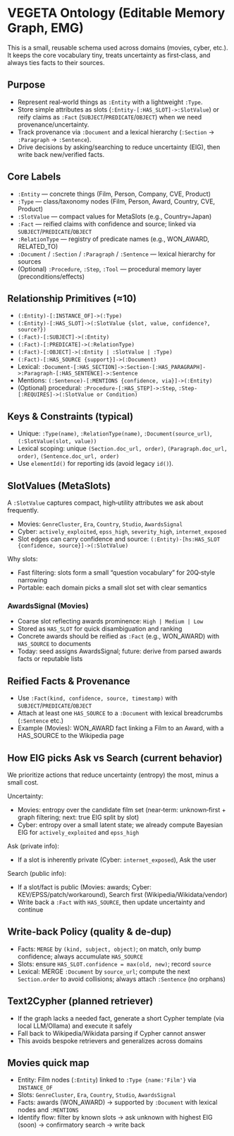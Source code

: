 # VEGETA Ontology (Editable Memory Graph, EMG)

This is a small, reusable schema used across domains (movies, cyber, etc.). It keeps the core vocabulary tiny, treats uncertainty as first‑class, and always ties facts to their sources.

## Purpose
- Represent real‑world things as `:Entity` with a lightweight `:Type`.
- Store simple attributes as slots (`:Entity-[:HAS_SLOT]->:SlotValue`) or reify claims as `:Fact` (`SUBJECT`/`PREDICATE`/`OBJECT`) when we need provenance/uncertainty.
- Track provenance via `:Document` and a lexical hierarchy (`:Section` → `:Paragraph` → `:Sentence`).
- Drive decisions by asking/searching to reduce uncertainty (EIG), then write back new/verified facts.

## Core Labels
- `:Entity` — concrete things (Film, Person, Company, CVE, Product)
- `:Type` — class/taxonomy nodes (Film, Person, Award, Country, CVE, Product)
- `:SlotValue` — compact values for MetaSlots (e.g., Country=Japan)
- `:Fact` — reified claims with confidence and source; linked via `SUBJECT`/`PREDICATE`/`OBJECT`
- `:RelationType` — registry of predicate names (e.g., WON_AWARD, RELATED_TO)
- `:Document` / `:Section` / `:Paragraph` / `:Sentence` — lexical hierarchy for sources
- (Optional) `:Procedure`, `:Step`, `:Tool` — procedural memory layer (preconditions/effects)

## Relationship Primitives (≈10)
- `(:Entity)-[:INSTANCE_OF]->(:Type)`
- `(:Entity)-[:HAS_SLOT]->(:SlotValue {slot, value, confidence?, source?})`
- `(:Fact)-[:SUBJECT]->(:Entity)`
- `(:Fact)-[:PREDICATE]->(:RelationType)`
- `(:Fact)-[:OBJECT]->(:Entity | :SlotValue | :Type)`
- `(:Fact)-[:HAS_SOURCE {support}]->(:Document)`
- Lexical: `:Document-[:HAS_SECTION]->:Section-[:HAS_PARAGRAPH]->:Paragraph-[:HAS_SENTENCE]->:Sentence`
- Mentions: `(:Sentence)-[:MENTIONS {confidence, via}]->(:Entity)`
- (Optional) procedural: `:Procedure-[:HAS_STEP]->:Step`, `:Step-[:REQUIRES]->(:SlotValue or Condition)`

## Keys & Constraints (typical)
- Unique: `:Type(name)`, `:RelationType(name)`, `:Document(source_url)`, `(:SlotValue(slot, value))`
- Lexical scoping: unique `(Section.doc_url, order)`, `(Paragraph.doc_url, order)`, `(Sentence.doc_url, order)`
- Use `elementId()` for reporting ids (avoid legacy `id()`).

## SlotValues (MetaSlots)
A `:SlotValue` captures compact, high‑utility attributes we ask about frequently.

- Movies: `GenreCluster`, `Era`, `Country`, `Studio`, `AwardsSignal`
- Cyber: `actively_exploited`, `epss_high`, `severity_high`, `internet_exposed`
- Slot edges can carry confidence and source: `(:Entity)-[hs:HAS_SLOT {confidence, source}]->(:SlotValue)`

Why slots:
- Fast filtering: slots form a small “question vocabulary” for 20Q‑style narrowing
- Portable: each domain picks a small slot set with clear semantics

### AwardsSignal (Movies)
- Coarse slot reflecting awards prominence: `High | Medium | Low`
- Stored as `HAS_SLOT` for quick disambiguation and ranking
- Concrete awards should be reified as `:Fact` (e.g., WON_AWARD) with `HAS_SOURCE` to documents
- Today: seed assigns AwardsSignal; future: derive from parsed awards facts or reputable lists

## Reified Facts & Provenance
- Use `:Fact(kind, confidence, source, timestamp)` with `SUBJECT`/`PREDICATE`/`OBJECT`
- Attach at least one `HAS_SOURCE` to a `:Document` with lexical breadcrumbs (`:Sentence` etc.)
- Example (Movies): WON_AWARD fact linking a Film to an Award, with a HAS_SOURCE to the Wikipedia page

## How EIG picks Ask vs Search (current behavior)
We prioritize actions that reduce uncertainty (entropy) the most, minus a small cost.

Uncertainty:
- Movies: entropy over the candidate film set (near‑term: unknown‑first + graph filtering; next: true EIG split by slot)
- Cyber: entropy over a small latent state; we already compute Bayesian EIG for `actively_exploited` and `epss_high`

Ask (private info):
- If a slot is inherently private (Cyber: `internet_exposed`), Ask the user

Search (public info):
- If a slot/fact is public (Movies: awards; Cyber: KEV/EPSS/patch/workaround), Search first (Wikipedia/Wikidata/vendor)
- Write back a `:Fact` with `HAS_SOURCE`, then update uncertainty and continue

## Write‑back Policy (quality & de‑dup)
- Facts: `MERGE` by `(kind, subject, object)`; on match, only bump confidence; always accumulate `HAS_SOURCE`
- Slots: ensure `HAS_SLOT.confidence = max(old, new)`; record `source`
- Lexical: MERGE `:Document` by `source_url`; compute the next `Section.order` to avoid collisions; always attach `:Sentence` (no orphans)

## Text2Cypher (planned retriever)
- If the graph lacks a needed fact, generate a short Cypher template (via local LLM/Ollama) and execute it safely
- Fall back to Wikipedia/Wikidata parsing if Cypher cannot answer
- This avoids bespoke retrievers and generalizes across domains

## Movies quick map
- Entity: Film nodes (`:Entity`) linked to `:Type {name:'Film'}` via `INSTANCE_OF`
- Slots: `GenreCluster`, `Era`, `Country`, `Studio`, `AwardsSignal`
- Facts: awards (WON_AWARD) → supported by `:Document` with lexical nodes and `:MENTIONS`
- Identify flow: filter by known slots → ask unknown with highest EIG (soon) → confirmatory search → write back

